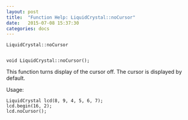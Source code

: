 ```yaml
---
layout: post
title:  "Function Help: LiquidCrystal::noCursor"
date:   2015-07-08 15:37:30
categories: docs
---
```


	LiquidCrystal::noCursor


	void LiquidCrystal::noCursor();

This function turns display of the cursor off. The cursor is displayed by default.

Usage:

	LiquidCrystal lcd(8, 9, 4, 5, 6, 7);
	lcd.begin(16, 2);
	lcd.noCursor();


